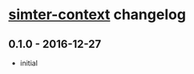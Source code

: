 # [simter-context](https://github.com/simter/simter-context) changelog

## 0.1.0 - 2016-12-27
- initial